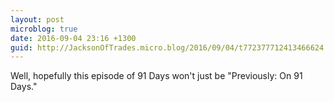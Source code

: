 ```yaml
---
layout: post
microblog: true
date: 2016-09-04 23:16 +1300
guid: http://JacksonOfTrades.micro.blog/2016/09/04/t772377712413466624.html
---
```

Well, hopefully this episode of 91 Days won't just be "Previously: On 91 Days."
